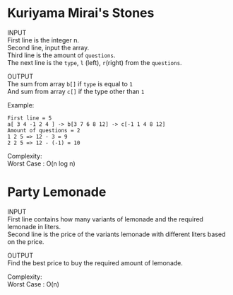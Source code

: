 # Kuriyama Mirai's Stones
INPUT\
First line is the integer n.\
Second line, input the array.\
Third line is the amount of `questions`.\
The next line is the `type`, `l` (left), `r`(right) from the `questions`.

OUTPUT\
The sum from array `b[]` if `type` is equal to `1`\
And sum from array `c[]` if the type other than `1`

Example:
```
First line = 5
a[ 3 4 -1 2 4 ] -> b[3 7 6 8 12] -> c[-1 1 4 8 12]
Amount of questions = 2
1 2 5 => 12 - 3 = 9
2 2 5 => 12 - (-1) = 10
``` 

Complexity:\
Worst Case : O(n log n) 

# Party Lemonade

INPUT\
First line contains how many variants of lemonade and the required lemonade in liters.\
Second line is the price of the variants lemonade with different liters based on the price.

OUTPUT\
Find the best price to buy the required amount of lemonade.

Complexity:\
Worst Case : O(n)
